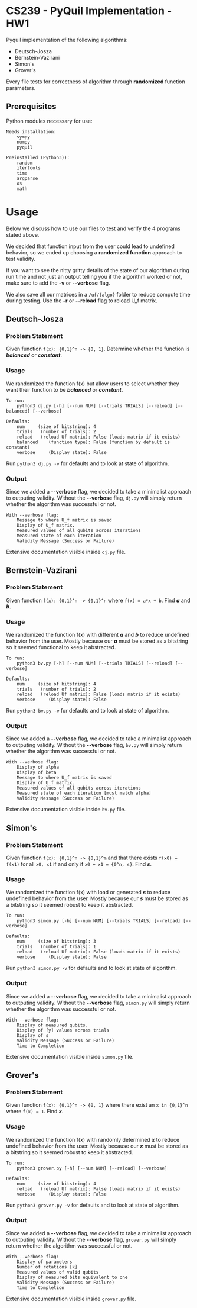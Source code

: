 # CS239 - PyQuil Implementation - HW1
Pyquil implementation of the following algorithms:

- Deutsch-Josza
- Bernstein-Vazirani
- Simon's
- Grover's

Every file tests for correctness of algorithm through **randomized** function parameters. 

## Prerequisites

Python modules necessary for use:
```
Needs installation:
    sympy
    numpy
    pyquil

Preinstalled (Python3)):
    random
    itertools
    time
    argparse
    os
    math
```

# Usage
Below we discuss how to use our files to test and verify the 4 programs stated above.

We decided that function input from the user could lead to undefined behavior, so we ended up choosing a **randomized function** approach to test validity. 

If you want to see the nitty gritty details of the state of our algorithm during run time and not just an output telling you if the algorithm worked or not, make sure to add the **-v** or **--verbose** flag.

We also save all our matrices in a ```/uf/{algo}``` folder to reduce compute time during testing. Use the **-r** or **--reload** flag to reload U_f matrix.

## Deutsch-Josza

### Problem Statement
Given function ```f(x): {0,1}^n -> {0, 1}```. Determine whether the function is ***balanced*** or ***constant***.

### Usage
We randomized the function f(x) but allow users to select whether they want their function to be ***balanced*** or ***constant***.

```
To run:
    python3 dj.py [-h] [--num NUM] [--trials TRIALS] [--reload] [--balanced] [--verbose]

Defaults:
    num     (size of bitstring): 4
    trials   (number of trials): 2
    reload   (reload Uf matrix): False (loads matrix if it exists)
    balanced    (function type): False (function by default is constant)
    verbose     (Display state): False
```

Run ```python3 dj.py -v``` for defaults and to look at state of algorithm. 

### Output
Since we added a **--verbose** flag, we decided to take a minimalist approach to outputing validity. Without the **--verbose** flag, ```dj.py``` will simply return whether the algorithm was successful or not. 

```
With --verbose flag:
    Message to where U_f matrix is saved
    Display of U_f matrix.
    Measured values of all qubits across iterations
    Measured state of each iteration
    Validity Message (Success or Failure)
```

Extensive documentation visible inside ```dj.py``` file.

## Bernstein-Vazirani

### Problem Statement
Given function ```f(x): {0,1}^n -> {0,1}^n``` where ```f(x) = a*x + b```. Find ***a*** and ***b***.

### Usage
We randomized the function f(x) with different ***a*** and ***b*** to reduce undefined behavior from the user. Mostly because our ***a*** must be stored as a bitstring so it seemed functional to keep it abstracted.

```
To run:
    python3 bv.py [-h] [--num NUM] [--trials TRIALS] [--reload] [--verbose]

Defaults:
    num     (size of bitstring): 4
    trials   (number of trials): 2
    reload   (reload Uf matrix): False (loads matrix if it exists)
    verbose     (Display state): False
```

Run ```python3 bv.py -v``` for defaults and to look at state of algorithm. 

### Output
Since we added a **--verbose** flag, we decided to take a minimalist approach to outputing validity. Without the **--verbose** flag, ```bv.py``` will simply return whether the algorithm was successful or not. 

```
With --verbose flag:
    Display of alpha
    Display of beta
    Message to where U_f matrix is saved
    Display of U_f matrix.
    Measured values of all qubits across iterations
    Measured state of each iteration [must match alpha]
    Validity Message (Success or Failure)
```

Extensive documentation visible inside ```bv.py``` file.

## Simon's

### Problem Statement
Given function ```f(x): {0,1}^n -> {0,1}^m``` and that there exists ```f(x0) = f(x1)``` for all ```x0, x1``` if and only if ```x0 + x1 = {0^n, s}```. Find ***s***.

### Usage
We randomized the function f(x) with load or generated ***s*** to reduce undefined behavior from the user. Mostly because our ***s*** must be stored as a bitstring so it seemed robust to keep it abstracted.

```
To run:
    python3 simon.py [-h] [--num NUM] [--trials TRIALS] [--reload] [--verbose]

Defaults:
    num     (size of bitstring): 3
    trials   (number of trials): 1
    reload   (reload Uf matrix): False (loads matrix if it exists)
    verbose     (Display state): False
```

Run ```python3 simon.py -v``` for defaults and to look at state of algorithm. 

### Output
Since we added a **--verbose** flag, we decided to take a minimalist approach to outputing validity. Without the **--verbose** flag, ```simon.py``` will simply return whether the algorithm was successful or not. 

```
With --verbose flag:
    Display of measured qubits.
    Display of [y] values across trials 
    Display of s
    Validity Message (Success or Failure)
    Time to Completion
```

Extensive documentation visible inside ```simon.py``` file.

## Grover's

### Problem Statement
Given function ```f(x): {0,1}^n -> {0, 1}``` where there exist an ```x in {0,1}^n``` where ```f(x) = 1```. Find ***x***.

### Usage
We randomized the function f(x) with randomly determined ***x*** to reduce undefined behavior from the user. Mostly because our ***x*** must be stored as a bitstring so it seemed robust to keep it abstracted.

```
To run:
    python3 grover.py [-h] [--num NUM] [--reload] [--verbose]

Defaults:
    num     (size of bitstring): 4
    reload   (reload Uf matrix): False (loads matrix if it exists)
    verbose     (Display state): False
```

Run ```python3 grover.py -v``` for defaults and to look at state of algorithm. 

### Output
Since we added a **--verbose** flag, we decided to take a minimalist approach to outputing validity. Without the **--verbose** flag, ```grover.py``` will simply return whether the algorithm was successful or not. 

```
With --verbose flag:
    Display of parameters
    Number of rotations [k]
    Measured values of valid qubits
    Display of measured bits equivalent to one
    Validity Message (Success or Failure)
    Time to Completion
```

Extensive documentation visible inside ```grover.py``` file.
